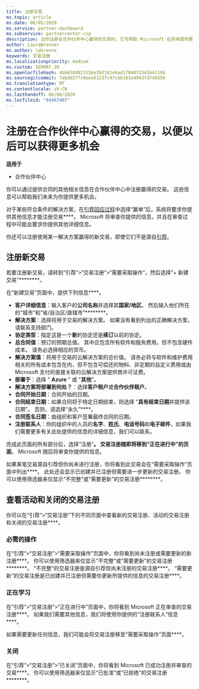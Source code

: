 ```yaml
---
title: 注册交易
ms.topic: article
ms.date: 06/05/2020
ms.service: partner-dashboard
ms.subservice: partnercenter-csp
description: 当你注册在合作伙伴中心赢得的交易时，它可帮助 Microsoft 在将来提供更多机会。
author: LauraBrenner
ms.author: labrenne
keywords: 交易注册
ms.localizationpriority: medium
ms.custom: SEOMAY.20
ms.openlocfilehash: 4bb638d82315be392181ebad17040723d164119b
ms.sourcegitcommit: 7abdd277c0eea51237c97cbb163a4943fd740356
ms.translationtype: MT
ms.contentlocale: zh-CN
ms.lasthandoff: 06/06/2020
ms.locfileid: "84467407"
---
```

# <a name="register-deals-youve-won-in-partner-center-so-you-can-get-more-opportunities-later"></a>注册在合作伙伴中心赢得的交易，以便以后可以获得更多机会

**适用于**

- 合作伙伴中心

你可以通过提供合同的其他相关信息在合作伙伴中心中注册赢得的交易。 这些信息可以帮助我们未来为你提供更多机会。

对于某些符合条件的解决方案，在[引荐回应过程](responding-to-referrals.md)中选择“赢单”后，系统将要求你提供其他信息才能注册交易****。 Microsoft 将审查你提供的信息，并且在审查过程中可能会要求你提供其他详细信息。

你还可以注册使用某一解决方案赢得的新交易，即使它们不是源自[引荐](referrals.md)。 

## <a name="register-a-new-deal"></a>注册新交易

若要注册新交易，请转到“引荐”>“交易注册”>“需要采取操作”，然后选择“+ 新建交易”********。

在“新建交易”页面中，提供下列信息****。

- **客户详细信息**：输入客户的**公司名称**并选择其**国家/地区**。 然后输入他们所在的“城市”和“省/自治区/直辖市”********。
- **解决方案**：选择将用于交易的解决方案。 如果没有看到列出的正确解决方案，请联系支持部门。
- **协定类型**：指定这是一个**新**的协定还是**续订**以前的协定。
- **总合同值**：预订的预期总值。 其中应包含所有软件和服务费用，但不包含硬件成本。 请务必选择相应的货币。
- **解决方案值**：将用于交易的云解决方案的总价值。 请务必将与软件和维护费用相关的所有成本包含在内，但不包含可偿还的物料、非定期的自定义费用或由 Microsoft 支付的直接关联的云解决方案提供商许可证费。
- **部署于**：选择 " **Azure** " 或 "**其他**"。
- **解决方案将部署到何处？**：选择**客户租户**或**合作伙伴租户**。
- **合同开始日期**：合同开始的日期。
- **合同结束日期**：如果合同将于特定日期结束，则选择 "**具有结束日期**并提供该日期"。 否则，请选择“永久”****。
- **合同签名日期**：由组织和客户签署最终合同的日期。
- **注册联系人**：你的组织中的人员的**名字**、**姓氏**、**电话号码**和**电子邮件**，如果我们需要更多有关此处提供的信息的详细信息，我们可以联系。

完成此页面的所有部分后，选择“注册”****。 交易注册随即将移到“正在进行中”的页面****。 Microsoft 随后将审查你提供的信息。

如果某笔交易源自引荐但你尚未进行注册，你将看到此交易会在“需要采取操作”页面中列出****。 此处还会显示已创建并已注册但需要进一步更新的交易注册。 你可以使用筛选器来仅显示“不完整”或“需要更新”的交易注册********。

## <a name="viewing-active-and-closed-deal-registrations"></a>查看活动和关闭的交易注册

你可以在“引荐”>“交易注册”下的不同页面中查看新的交易注册、活动的交易注册和关闭的交易注册****。

### <a name="action-required"></a>必需的操作

在“引荐”>“交易注册”>“需要采取操作”页面中，你将看到尚未注册或需要更新的新注册****。 你可以使用筛选器来仅显示“不完整”或“需要更新”的交易注册********。 “不完整”的交易注册是源自引荐但尚未注册的交易注册****。 “需要更新”的交易注册是已创建并已注册但需要你更新所提供的信息的交易注册****。

### <a name="in-progress"></a>正在学习

在“引荐”>“交易注册”>“正在进行中”页面中，你将看到 Microsoft 正在审查的交易注册****。 如果我们需要其他信息，我们将使用你提供的“注册联系人”信息****。

如果需要更新任何信息，我们可能会将交易注册移至“需要采取操作”页面****。

### <a name="closed"></a>关闭

在“引荐”>“交易注册”>“已关闭”页面中，你将看到 Microsoft 已成功注册并审查的交易****。 你可以使用筛选器来仅显示“已批准”或“已拒绝”的交易注册********。